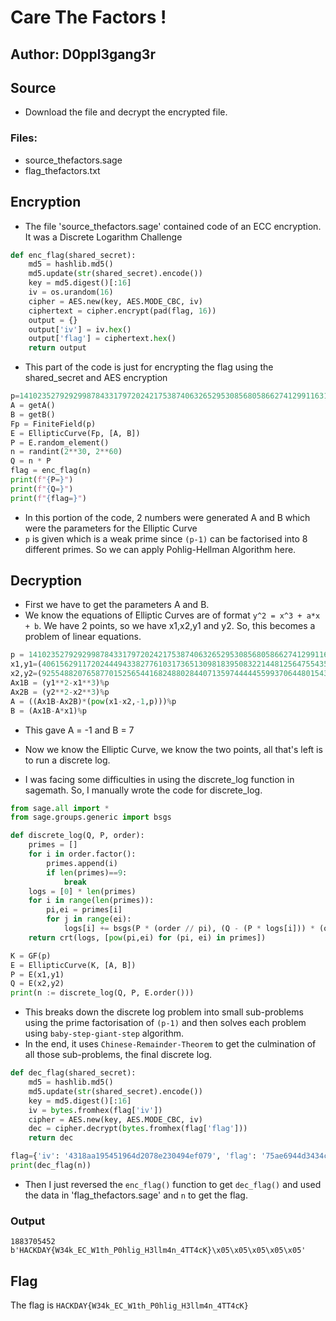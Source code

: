 # Care The Factors !
## Author: D0ppl3gang3r

## Source

- Download the file and decrypt the encrypted file.

### Files: 
- source_thefactors.sage
- flag_thefactors.txt

## Encryption

- The file 'source_thefactors.sage' contained code of an ECC encryption. It was a Discrete Logarithm Challenge

```py
def enc_flag(shared_secret):
	md5 = hashlib.md5()
	md5.update(str(shared_secret).encode())
	key = md5.digest()[:16]
	iv = os.urandom(16)
	cipher = AES.new(key, AES.MODE_CBC, iv)
	ciphertext = cipher.encrypt(pad(flag, 16))
	output = {}
	output['iv'] = iv.hex()
	output['flag'] = ciphertext.hex()
	return output
```
- This part of the code is just for encrypting the flag using the shared_secret and AES encryption

```py
p=1410235279292998784331797202421753874063265295308568058662741299116310072677 
A = getA()
B = getB()
Fp = FiniteField(p)
E = EllipticCurve(Fp, [A, B])
P = E.random_element()
n = randint(2**30, 2**60)
Q = n * P
flag = enc_flag(n)
print(f"{P=}")
print(f"{Q=}")
print(f"{flag=}")
```
- In this portion of the code, 2 numbers were generated A and B which were the parameters for the Elliptic Curve
- `p` is given which is a weak prime since `(p-1)` can be factorised into 8 different primes. So we can apply Pohlig-Hellman Algorithm here.

## Decryption

- First we have to get the parameters A and B.
- We know the equations of Elliptic Curves are of format `y^2 = x^3 + a*x + b`. We have 2 points, so we have x1,x2,y1 and y2. So, this becomes a problem of linear equations.

```py
p = 1410235279292998784331797202421753874063265295308568058662741299116310072677
x1,y1=(406156291172024449433827761031736513098183950832214481256475543523051604042, 937502472800241241676075882016117499207790111193756481427079135615174871684)
x2,y2=(92554882076587701525654416824880284407135974444455993706448015434816328085, 1067245947645250194968549384640439378373660468218406176128671131644883921569)
Ax1B = (y1**2-x1**3)%p
Ax2B = (y2**2-x2**3)%p
A = ((Ax1B-Ax2B)*(pow(x1-x2,-1,p)))%p
B = (Ax1B-A*x1)%p
```
- This gave A = -1 and B = 7

- Now we know the Elliptic Curve, we know the two points, all that's left is to run a discrete log.
- I was facing some difficulties in using the discrete_log function in sagemath. So, I manually wrote the code for discrete_log.

```py
from sage.all import *
from sage.groups.generic import bsgs

def discrete_log(Q, P, order):
    primes = []
    for i in order.factor():
        primes.append(i)
        if len(primes)==9:
            break
    logs = [0] * len(primes)
    for i in range(len(primes)):
        pi,ei = primes[i]
        for j in range(ei):
            logs[i] += bsgs(P * (order // pi), (Q - (P * logs[i])) * (order // (pi ** (j + 1))), (0, pi), operation='+') * (pi ** j)
    return crt(logs, [pow(pi,ei) for (pi, ei) in primes])

K = GF(p)
E = EllipticCurve(K, [A, B])
P = E(x1,y1)
Q = E(x2,y2)
print(n := discrete_log(Q, P, E.order()))
```
- This breaks down the discrete log problem into small sub-problems using the prime factorisation of `(p-1)` and then solves each problem using `baby-step-giant-step` algorithm.
- In the end, it uses `Chinese-Remainder-Theorem` to get the culmination of all those sub-problems, the final discrete log.

```py
def dec_flag(shared_secret):
	md5 = hashlib.md5()
	md5.update(str(shared_secret).encode())
	key = md5.digest()[:16]
	iv = bytes.fromhex(flag['iv'])
	cipher = AES.new(key, AES.MODE_CBC, iv)
	dec = cipher.decrypt(bytes.fromhex(flag['flag']))
	return dec

flag={'iv': '4318aa195451964d2078e230494ef079', 'flag': '75ae6944d3434c9e96affd40c6137bfe23934fddcc6693bdfdd7a1d542f3464a12abc09d87dd0dc8fd860d666dd2b337'}
print(dec_flag(n))
```
- Then I just reversed the `enc_flag()` function to get `dec_flag()` and used the data in 'flag_thefactors.sage' and `n` to get the flag.

### Output
```
1883705452
b'HACKDAY{W34k_EC_W1th_P0hlig_H3llm4n_4TT4cK}\x05\x05\x05\x05\x05'
```

## Flag

The flag is `HACKDAY{W34k_EC_W1th_P0hlig_H3llm4n_4TT4cK}`